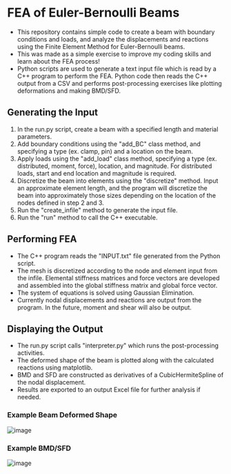 # FEA of Euler-Bernoulli Beams

- This repository contains simple code to create a beam with boundary conditions and loads, and analyze the displacements and reactions using the Finite Element Method for Euler-Bernoulli beams.
- This was made as a simple exercise to improve my coding skills and learn about the FEA process!
- Python scripts are used to generate a text input file which is read by a C++ program to perform the FEA. Python code then reads the C++ output from a CSV and performs post-processing exercises like plotting deformations and making BMD/SFD.

## Generating the Input
1. In the run.py script, create a beam with a specified length and material parameters.
2. Add boundary conditions using the "add_BC" class method, and specifying a type (ex. clamp, pin) and a location on the beam.
3. Apply loads using the "add_load" class method, specifying a type (ex. distributed, moment, force), location, and magnitude. For distributed loads, start and end location and magnitude is required.
4. Discretize the beam into elements using the "discretize" method. Input an approximate element length, and the program will discretize the beam into approximately those sizes depending on the location of the nodes defined in step 2 and 3.
5. Run the "create_infile" method to generate the input file.
6. Run the "run" method to call the C++ executable.

## Performing FEA
- The C++ program reads the "INPUT.txt" file generated from the Python script. 
- The mesh is discretized according to the node and element input from the infile. Elemental stiffness matrices and force vectors are developed and assembled into the global stiffness matrix and global force vector.
- The system of equations is solved using Gaussian Elimination.
- Currently nodal displacements and reactions are output from the program. In the future, moment and shear will also be output.

## Displaying the Output
- The run.py script calls "interpreter.py" which runs the post-processing activities.
- The deformed shape of the beam is plotted along with the calculated reactions using matplotlib.
- BMD and SFD are constructed as derivatives of a CubicHermiteSpline of the nodal displacement. 
- Results are exported to an output Excel file for further analysis if needed.

### Example Beam Deformed Shape
![image](https://github.com/user-attachments/assets/b957def9-49e6-409b-9f32-395867026a22)

### Example BMD/SFD
![image](https://github.com/user-attachments/assets/4d529655-699a-4df0-81e1-fef2a3e0e520)

